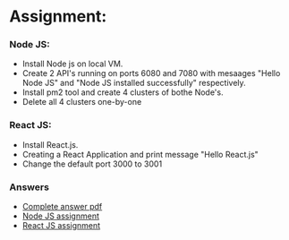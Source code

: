 # Assignment:

### Node JS:
 - Install Node js on local VM.
 - Create 2 API's running on ports 6080 and 7080 with mesaages "Hello Node JS" and "Node JS installed successfully" respectively.
 -  Install pm2 tool and create 4 clusters of bothe Node's.
 - Delete all 4 clusters one-by-one

### React JS:
 - Install React.js.
 - Creating a React Application and print message "Hello React.js"
 - Change the default port 3000 to 3001


### Answers
- [Complete answer pdf](https://github.com/LF-DevOps-Intern/4_1_react-nodejs-krishna-surpriso1997/blob/master/node-react-assignments.pdf)
- [Node JS assignment](https://github.com/LF-DevOps-Intern/4_1_react-nodejs-krishna-surpriso1997/tree/master/nodejs)
- [React JS assignment](https://github.com/LF-DevOps-Intern/4_1_react-nodejs-krishna-surpriso1997/tree/master/reactjs)